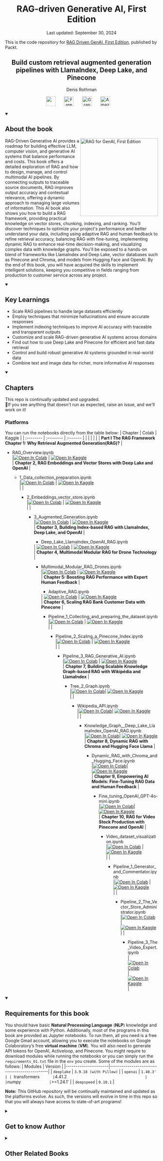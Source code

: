 <h1 align="center">
RAG-driven Generative AI, First Edition</h1>
    
<p align="center">Last updated: September 30, 2024</p

<p align="center">This is the code repository for <a href ="https://www.packtpub.com/en-us/product/rag-driven-generative-ai-9781836200918"> RAG Driven GenAI, First Edition</a>, published by Packt.
</p>


<h2 align="center">
Build custom retrieval augmented generation pipelines with LlamaIndex, Deep Lake, and Pinecone
</h2>
<p align="center">
Denis Rothman</p>

<p align="center">
   <a href="https://packt.link/genai" alt="Discord" title="Learn more on the Discord server"><img width="32px" src="https://cliply.co/wp-content/uploads/2021/08/372108630_DISCORD_LOGO_400.gif"/></a>
  &#8287;&#8287;&#8287;&#8287;&#8287;
  <a href="https://packt.link/free-ebook/9781836200918"><img width="32px" alt="Free PDF" title="Free PDF" src="https://cdn-icons-png.flaticon.com/512/4726/4726010.png"/></a>
 &#8287;&#8287;&#8287;&#8287;&#8287;
  <a href="https://packt.link/gbp/9781836200918"><img width="32px" alt="Graphic Bundle" title="Graphic Bundle" src="https://cdn-icons-png.flaticon.com/512/2659/2659360.png"/></a>
  &#8287;&#8287;&#8287;&#8287;&#8287;
   <a href="https://www.amazon.com/RAG-Driven-Generative-retrieval-generation-LlamaIndex-ebook/dp/B0CW18RC6F"><img width="32px" alt="Amazon" title="Get your copy" src="https://cdn-icons-png.flaticon.com/512/15466/15466027.png"/></a>
  &#8287;&#8287;&#8287;&#8287;&#8287;
</p>
<details open> 
  <summary><h2>About the book</summary>
<a href="https://www.packtpub.com/en-us/product/rag-driven-generative-ai-9781836200918">
<img src="https://content.packt.com/B31169/cover_image_small.jpg" alt="RAG for GenAI, First Edition" height="256px" align="right">
</a>

RAG-Driven Generative AI provides a roadmap for building effective LLM, computer vision, and generative AI systems that balance performance and costs.
This book offers a detailed exploration of RAG and how to design, manage, and control multimodal AI pipelines. By connecting outputs to traceable source documents, RAG improves output accuracy and contextual relevance, offering a dynamic approach to managing large volumes of information. This AI book also shows you how to build a RAG framework, providing practical knowledge on vector stores, chunking, indexing, and ranking. You'll discover techniques to optimize your project's performance and better understand your data, including using adaptive RAG and human feedback to refine retrieval accuracy, balancing RAG with fine-tuning, implementing dynamic RAG to enhance real-time decision-making, and visualizing complex data with knowledge graphs.
You'll be exposed to a hands-on blend of frameworks like LlamaIndex and Deep Lake, vector databases such as Pinecone and Chroma, and models from Hugging Face and OpenAI. By the end of this book, you will have acquired the skills to implement intelligent solutions, keeping you competitive in fields ranging from production to customer service across any project.

</details>
<details open> 
  <summary><h2>Key Learnings</summary>
<ul>

<li>Scale RAG pipelines to handle large datasets efficiently</li>
<li>Employ techniques that minimize hallucinations and ensure accurate responses</li>
<li>Implement indexing techniques to improve AI accuracy with traceable and transparent outputs</li>
<li>Customize and scale RAG-driven generative AI systems across domains</li>
<li>Find out how to use Deep Lake and Pinecone for efficient and fast data retrieval</li>
<li>Control and build robust generative AI systems grounded in real-world data</li>
<li>Combine text and image data for richer, more informative AI responses</li>
</ul>

  </details>

<details open> 
  <summary><h2>Chapters</summary>

This repo is continually updated and upgraded.   
🚩If you see anything that doesn't run as expected, raise an issue, and we'll work on it!   

### Platforms
You can run the notebooks directly from the table below:
| Chapter | Colab | Kaggle | 
| :-------- | :-------- | :------- |
| | | | | |
**Part I The RAG Framework**
 **Chapter 1: Why Retrieval Augmented Generation(RAG)?**
| <ul><li>RAG_Overview.ipynb</li> |[![Open In Colab](https://colab.research.google.com/assets/colab-badge.svg)](https://colab.research.google.com/github/Denis2054/RAG-Driven-Generative-AI/blob/main/Chapter01/RAG_Overview.ipynb)  | <a href="https://www.kaggle.com/kernels/welcome?src=https://github.com/Denis2054/RAG-Driven-Generative-AI/blob/main/Chapter01/RAG_Overview.ipynb"><img src="https://kaggle.com/static/images/open-in-kaggle.svg" alt="Open In Kaggle"></a><br> | 
 **Chapter 2, RAG Embeddings and Vector Stores with Deep Lake and OpenAI**
| <ul><li>1_Data_collection_preparation.ipynb</li> |[![Open In Colab](https://colab.research.google.com/assets/colab-badge.svg)](https://colab.research.google.com/github/Denis2054/RAG-Driven-Generative-AI/blob/main/Chapter02/1_Data_collection_preparation.ipynb)  | <a href="https://www.kaggle.com/kernels/welcome?src=https://github.com/Denis2054/RAG-Driven-Generative-AI/blob/main/Chapter02/1_Data_collection_preparation.ipynb"><img src="https://kaggle.com/static/images/open-in-kaggle.svg" alt="Open In Kaggle"></a><br> |
| <ul><li>2_Embeddings_vector_store.ipynb</li> |[![Open In Colab](https://colab.research.google.com/assets/colab-badge.svg)](https://colab.research.google.com/github/Denis2054/RAG-Driven-Generative-AI/blob/main/Chapter02/2_Embeddings_vector_store.ipynb)  | <a href="https://www.kaggle.com/kernels/welcome?src=https://github.com/Denis2054/RAG-Driven-Generative-AI/blob/main/Chapter02/2_Embeddings_vector_store.ipynb"><img src="https://kaggle.com/static/images/open-in-kaggle.svg" alt="Open In Kaggle"></a><br> |
| <ul><li>3_Augmented_Generation.ipynb</li> |[![Open In Colab](https://colab.research.google.com/assets/colab-badge.svg)](https://colab.research.google.com/github/Denis2054/RAG-Driven-Generative-AI/blob/main/Chapter02/3_Augmented_Generation.ipynb)  | <a href="https://www.kaggle.com/kernels/welcome?src=https://github.com/Denis2054/RAG-Driven-Generative-AI/blob/main/Chapter02/3_Augmented_Generation.ipynb"><img src="https://kaggle.com/static/images/open-in-kaggle.svg" alt="Open In Kaggle"></a><br> |
 **Chapter 3, Building Index-based RAG with LlamaIndex, Deep Lake, and OpenAI**
| <ul><li>Deep_Lake_LlamaIndex_OpenAI_RAG.ipynb</li></ul> | [![Open In Colab](https://colab.research.google.com/assets/colab-badge.svg)](https://colab.research.google.com/github/Denis2054/RAG-Driven-Generative-AI/blob/main/Chapter03/Deep_Lake_LlamaIndex_OpenAI_RAG.ipynb) | <a href="https://www.kaggle.com/kernels/welcome?src=https://github.com/Denis2054/RAG-Driven-Generative-AI/blob/main/Chapter03/Deep_Lake_LlamaIndex_OpenAI_RAG.ipynb"><img src="https://kaggle.com/static/images/open-in-kaggle.svg" alt="Open In Kaggle"></a><br> |
 **Chapter 4, Multimodal Modular RAG for Drone Technology**
| <ul><li>Multimodal_Modular_RAG_Drones.ipynb</li> |[![Open In Colab](https://colab.research.google.com/assets/colab-badge.svg)](https://colab.research.google.com/github/Denis2054/RAG-Driven-Generative-AI/blob/main/Chapter04/Multimodal_Modular_RAG_Drones.ipynb)  | <a href="https://www.kaggle.com/kernels/welcome?src=https://github.com/Denis2054/RAG-Driven-Generative-AI/blob/main/Chapter04/Multimodal_Modular_RAG_Drones.ipynb"><img src="https://kaggle.com/static/images/open-in-kaggle.svg" alt="Open In Kaggle"></a><br> |
 **Chapter 5: Boosting RAG Performance with Expert Human Feedback**
| <ul><li>Adaptive_RAG.ipynb</li></ul> | [![Open In Colab](https://colab.research.google.com/assets/colab-badge.svg)](https://colab.research.google.com/github/Denis2054/RAG-Driven-Generative-AI/blob/main/Chapter05/Adaptive_RAG.ipynb) | <a href="https://www.kaggle.com/kernels/welcome?src=https://github.com/Denis2054/RAG-Driven-Generative-AI/blob/main/Chapter05/Adaptive_RAG.ipynb"><img src="https://kaggle.com/static/images/open-in-kaggle.svg" alt="Open In Kaggle"></a><br> |
 **Chapter 6, Scaling RAG Bank Customer Data with Pinecone**
| <ul><li>Pipeline_1_Collecting_and_preparing_the_dataset.ipynb</li> |[![Open In Colab](https://colab.research.google.com/assets/colab-badge.svg)](https://colab.research.google.com/github/Denis2054/RAG-Driven-Generative-AI/blob/main/Chapter06/Pipeline_1_Collecting_and_preparing_the_dataset.ipynb)  | <a href="https://www.kaggle.com/kernels/welcome?src=https://github.com/Denis2054/RAG-Driven-Generative-AI/blob/main/Chapter06/Pipeline_1_Collecting_and_preparing_the_dataset.ipynb"><img src="https://kaggle.com/static/images/open-in-kaggle.svg" alt="Open In Kaggle"></a><br> |
| <ul><li>Pipeline_2_Scaling_a_Pinecone_Index.ipynb</li> |[![Open In Colab](https://colab.research.google.com/assets/colab-badge.svg)](https://colab.research.google.com/github/Denis2054/RAG-Driven-Generative-AI/blob/main/Chapter06/Pipeline_2_Scaling_a_Pinecone_Index.ipynb)  | <a href="https://www.kaggle.com/kernels/welcome?src=https://github.com/Denis2054/RAG-Driven-Generative-AI/blob/main/Chapter06/Pipeline_2_Scaling_a_Pinecone_Index.ipynb"><img src="https://kaggle.com/static/images/open-in-kaggle.svg" alt="Open In Kaggle"></a><br> |
| <ul><li>Pipeline_3_RAG_Generative_AI.ipynb</li> |[![Open In Colab](https://colab.research.google.com/assets/colab-badge.svg)](https://colab.research.google.com/github/Denis2054/RAG-Driven-Generative-AI/blob/main/Chapter06/Pipeline_3_RAG_Generative_AI.ipynb)  | <a href="https://www.kaggle.com/kernels/welcome?src=https://github.com/Denis2054/RAG-Driven-Generative-AI/blob/main/Chapter06/Pipeline_3_RAG_Generative_AI.ipynb"><img src="https://kaggle.com/static/images/open-in-kaggle.svg" alt="Open In Kaggle"></a><br> |
 **Chapter 7, Building Scalable Knowledge Graph-based RAG with Wikipédia and LlamaIndex**
| <ul><li>Tree_2_Graph.ipynb</li> |[![Open In Colab](https://colab.research.google.com/assets/colab-badge.svg)](https://colab.research.google.com/github/Denis2054/RAG-Driven-Generative-AI/blob/main/Chapter07/Tree_2_Graph.ipynb)| <a href="https://www.kaggle.com/kernels/welcome?src=https://github.com/Denis2054/RAG-Driven-Generative-AI/blob/main/Chapter07/Tree_2_Graph.ipynb"><img src="https://kaggle.com/static/images/open-in-kaggle.svg" alt="Open In Kaggle"></a><br> |
| <ul><li>Wikipedia_API.ipynb</li> |[![Open In Colab](https://colab.research.google.com/assets/colab-badge.svg)](https://colab.research.google.com/github/Denis2054/RAG-Driven-Generative-AI/blob/main/Chapter07/Wikipedia_API.ipynb)| <a href="https://www.kaggle.com/kernels/welcome?src=https://github.com/Denis2054/RAG-Driven-Generative-AI/blob/main/Chapter07/Wikipedia_API.ipynb"><img src="https://kaggle.com/static/images/open-in-kaggle.svg" alt="Open In Kaggle"></a><br> |
| <ul><li>Knowledge_Graph__Deep_Lake_LlamaIndex_OpenAI_RAG.ipynb</li> |[![Open In Colab](https://colab.research.google.com/assets/colab-badge.svg)](https://colab.research.google.com/github/Denis2054/RAG-Driven-Generative-AI/blob/main/Chapter07/Knowledge_Graph__Deep_Lake_LlamaIndex_OpenAI_RAG.ipynb)| <a href="https://www.kaggle.com/kernels/welcome?src=https://github.com/Denis2054/RAG-Driven-Generative-AI/blob/main/Chapter07/Knowledge_Graph__Deep_Lake_LlamaIndex_OpenAI_RAG.ipynb"><img src="https://kaggle.com/static/images/open-in-kaggle.svg" alt="Open In Kaggle"></a><br> |
 **Chapter 8, Dynamic RAG with Chroma and Hugging Face Llama**
| <ul><li>Dynamic_RAG_with_Chroma_and_Hugging_Face.ipynb</li> |[![Open In Colab](https://colab.research.google.com/assets/colab-badge.svg)](https://colab.research.google.com/github/Denis2054/RAG-Driven-Generative-AI/blob/main/Chapter08/Dynamic_RAG_with_Chroma_and_Hugging_Face.ipynb)| <a href="https://www.kaggle.com/kernels/welcome?src=https://github.com/Denis2054/RAG-Driven-Generative-AI/blob/main/Chapter08/Dynamic_RAG_with_Chroma_and_Hugging_Face.ipynb"><img src="https://kaggle.com/static/images/open-in-kaggle.svg" alt="Open In Kaggle"></a><br> |
 **Chapter 9, Empowering AI Models: Fine-Tuning RAG Data and Human Feedback**
| <ul><li>Fine_tuning_OpenAI_GPT-4o-mini.ipynb</li> |[![Open In Colab](https://colab.research.google.com/assets/colab-badge.svg)](https://colab.research.google.com/github/Denis2054/RAG-Driven-Generative-AI/blob/main/Chapter09/Fine_tuning_OpenAI_GPT-4o-mini.ipynb)| <a href="https://www.kaggle.com/kernels/welcome?src=https://github.com/Denis2054/RAG-Driven-Generative-AI/blob/main/Chapter09/Fine_tuning_OpenAI_GPT-4o-mini.ipynb"><img src="https://kaggle.com/static/images/open-in-kaggle.svg" alt="Open In Kaggle"></a><br> |
 **Chapter 10, RAG for Video Stock Production with Pinecone and OpenAI**
| <ul><li>Video_dataset_visualization.ipynb</li> |[![Open In Colab](https://colab.research.google.com/assets/colab-badge.svg)](https://colab.research.google.com/github/Denis2054/RAG-Driven-Generative-AI/blob/main/Chapter10/Video_dataset_visualization.ipynb)  | <a href="https://www.kaggle.com/kernels/welcome?src=https://github.com/Denis2054/RAG-Driven-Generative-AI/blob/main/Chapter10/Video_dataset_visualization.ipynb"><img src="https://kaggle.com/static/images/open-in-kaggle.svg" alt="Open In Kaggle"></a><br> |
| <ul><li>Pipeline_1_Generator_and_Commentator.ipynb</li> |[![Open In Colab](https://colab.research.google.com/assets/colab-badge.svg)](https://colab.research.google.com/github/Denis2054/RAG-Driven-Generative-AI/blob/main/Chapter10/Pipeline_1_Generator_and_Commentator.ipynb)  | <a href="https://www.kaggle.com/kernels/welcome?src=https://github.com/Denis2054/RAG-Driven-Generative-AI/blob/main/Chapter10/Pipeline_1_Generator_and_Commentator.ipynb"><img src="https://kaggle.com/static/images/open-in-kaggle.svg" alt="Open In Kaggle"></a><br> |
| <ul><li>Pipeline_2_The_Vector_Store_Administrator.ipynb</li> |[![Open In Colab](https://colab.research.google.com/assets/colab-badge.svg)](https://colab.research.google.com/github/Denis2054/RAG-Driven-Generative-AI/blob/main/Chapter10/Pipeline_2_The_Vector_Store_Administrator.ipynb)  | <a href="https://www.kaggle.com/kernels/welcome?src=https://github.com/Denis2054/RAG-Driven-Generative-AI/blob/main/Chapter10/Pipeline_2_The_Vector_Store_Administrator.ipynb"><img src="https://kaggle.com/static/images/open-in-kaggle.svg" alt="Open In Kaggle"></a><br> |
| <ul><li>Pipeline_3_The_Video_Expert.ipynb</li> |[![Open In Colab](https://colab.research.google.com/assets/colab-badge.svg)](https://colab.research.google.com/github/Denis2054/RAG-Driven-Generative-AI/blob/main/Chapter10/Pipeline_3_The_Video_Expert.ipynb)  | <a href="https://www.kaggle.com/kernels/welcome?src=https://github.com/Denis2054/RAG-Driven-Generative-AI/blob/main/Chapter10/Pipeline_3_The_Video_Expert.ipynb"><img src="https://kaggle.com/static/images/open-in-kaggle.svg" alt="Open In Kaggle"></a><br> |







</details>


<details open> 
  <summary><h2>Requirements for this book</summary>


You should have basic **Natural Processing Language** (**NLP**) knowledge and some experience with Python. Additionally, most of the programs in this book are provided as Jupyter notebooks. To run them, all you need is a free Google Gmail account, allowing you to execute the notebooks on Google Colaboratory’s free **virtual machine** (**VM**). You will also need to generate API tokens for OpenAI, Activeloop, and Pinecone.
You might require to download modules while running the notebooks or you can simply run the ``requirements_01.txt`` file in the ``env`` you create.
Some of the modules are as follows:
| Modules              | Version                                      |
|----------------------|----------------------------------------------|
| `deeplake`           | `3.9.18 (with Pillow)`                       |
| `openai`             | `1.40.3'                                      |
| `transformers`       | `4.41.2`                                     |
| `numpy`              | `>=1.24.1'                                   |
| `deepspeed`          | `0.10.1`                                     |

**Note:** This GitHub repository will be continually maintained and updated as the platforms evolve. As such, the versions will evolve in time in this repo so that you will always have access to state-of-art programs!

<details> 
  <summary><h2>Get to know Author</h2></summary>

_Denis Rothman_ graduated from Sorbonne University and Paris-Cité University, designing one of the first patented encoding and embedding systems and teaching at Paris-I Panthéon Sorbonne.He authored one of the first patented word encoding and AI bots/robots. He began his career delivering a **Natural Language Processing** (**NLP**) chatbot for Moët et Chandon(LVMH) and an AI tactical defense optimizer for Airbus (formerly Aerospatiale).
Denis then authored an AI optimizer for IBM and luxury brands, leading to an **Advanced Planning and Scheduling** (**APS**) solution used worldwide.
[LinkedIn](https://www.linkedin.com/in/denis-rothman-0b034043/)



</details>
<details> 
  <summary><h2>Other Related Books</h2></summary>
<ul>

  <li><a href="https://www.packtpub.com/en-us/product/transformers-for-natural-language-processing-and-computer-vision-9781805128724">Transformers for Natural Language Processing and Computer Vision, Third Edition, First Edition</a></li>

  <li><a href="https://www.packtpub.com/en-us/product/generative-ai-application-integration-patterns-9781835887608">Generative AI Application Integration Patterns, First Edition</a></li>
 
</ul>

</details>
